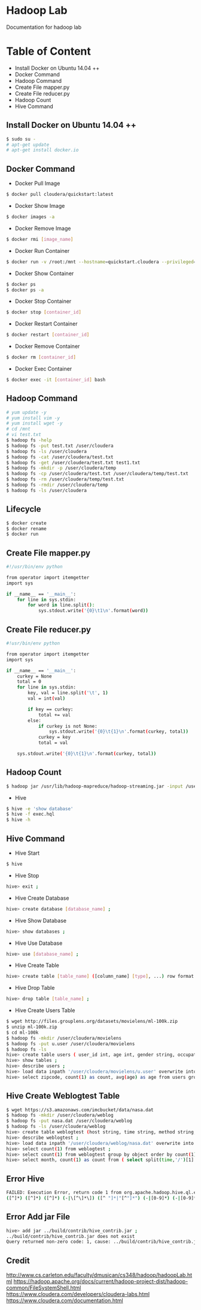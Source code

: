 # Hadoop Lab
Documentation for hadoop lab

# Table of Content
* Install Docker on Ubuntu 14.04 ++
* Docker Command
* Hadoop Command
* Create File mapper.py
* Create File reducer.py
* Hadoop Count
* Hive Command

## Install Docker on Ubuntu 14.04 ++
```bash
$ sudo su -
# apt-get update
# apt-get install docker.io
```

## Docker Command
* Docker Pull Image
```bash
$ docker pull cloudera/quickstart:latest
```

* Docker Show Image
```bash
$ docker images -a
```

* Docker Remove Image
```bash
$ docker rmi [image_name]
```

* Docker Run Container
```bash
$ docker run -v /root:/mnt --hostname=quickstart.cloudera --privileged=true -t -i -p 9092:9092 -p 2181:2181 -p 11122:11122 cloudera/quickstart /usr/bin/docker-quickstart
```

* Docker Show Container
```bash
$ docker ps
$ docker ps -a
```

* Docker Stop Container
```bash
$ docker stop [container_id]
```

* Docker Restart Container
```bash
$ docker restart [container_id]
```

* Docker Remove Container
```bash
$ docker rm [container_id]
```

* Docker Exec Container
```bash
$ docker exec -it [container_id] bash
```

## Hadoop Command
```bash
# yum update -y
# yum install vim -y
# yum install wget -y
# cd /mnt
# vi test.txt
$ hadoop fs -help
$ hadoop fs -put test.txt /user/cloudera
$ hadoop fs -ls /user/cloudera
$ hadoop fs -cat /user/cloudera/test.txt
$ hadoop fs -get /user/cloudera/test.txt test1.txt
$ hadoop fs -mkdir -p /user/cloudera/temp
$ hadoop fs -cp /user/cloudera/test.txt /user/cloudera/temp/test.txt
$ hadoop fs -rm /user/cloudera/temp/test.txt
$ hadoop fs -rmdir /user/cloudera/temp
$ hadoop fs -ls /user/cloudera
```

## Lifecycle
```bash
$ docker create
$ docker rename
$ docker run
```

## Create File mapper.py
```bash
#!/usr/bin/env python

from operator import itemgetter
import sys

if __name__ == '__main__':
	for line in sys.stdin:
		for word in line.split():
			sys.stdout.write('{0}\t1\n'.format(word))
```

## Create File reducer.py
```bash
#!usr/bin/env python

from operator import itemgetter
import sys

if __name__ == '__main__':
	curkey = None
	total = 0
	for line in sys.stdin:
		key, val = line.split('\t', 1)
		val = int(val)

		if key == curkey:
			total += val
		else:
			if curkey is not None:
				sys.stdout.write('{0}\t{1}\n'.format(curkey, total))
			curkey = key
			total = val

	sys.stdout.write('{0}\t{1}\n'.format(curkey, total))
```

## Hadoop Count
```bash
$ hadoop jar /usr/lib/hadoop-mapreduce/hadoop-streaming.jar -input /user/cloudera/test.txt -output /user/cloudera/wc -mapper mapper.py -reducer reducer.py -file mapper.py -file reducer.py
```

* Hive 
```bash
$ hive -e 'show database'
$ hive -f exec.hql
$ hive -h
```

## Hive Command
* Hive Start
```bash
$ hive
```

* Hive Stop
```bash
hive> exit ;
```

* Hive Create Database
```bash
hive> create database [database_name] ;
```

* Hive Show Database
```bash
hive> show databases ;
```

* Hive Use Database
```bash
hive> use [database_name] ;
```

* Hive Create Table
```bash
hive> create table [table_name] ([column_name] [type], ...) row format delimited fields terminated by '\t' ;
```

* Hive Drop Table
```bash
hive> drop table [table_name] ;
```

* Hive Create Users Table
```bash
$ wget http://files.grouplens.org/datasets/movielens/ml-100k.zip
$ unzip ml-100k.zip
$ cd ml-100k
$ hadoop fs -mkdir /user/cloudera/movielens
$ hadoop fs -put u.user /user/cloudera/movielens
$ hadoop fs -ls
hive> create table users ( user_id int, age int, gender string, occupation string, zipcode string ) row format delimited fields terminated by '|' stored as textfile ;
hive> show tables ;
hive> describe users ;
hive> load data inpath '/user/cloudera/movielens/u.user' overwrite into table users ;
hive> select zipcode, count(1) as count, avg(age) as age from users group by zipcode order by count desc ;
```

## Hive Create Weblogtest Table
```bash
$ wget https://s3.amazonaws.com/imcbucket/data/nasa.dat
$ hadoop fs -mkdir /user/cloudera/weblog
$ hadoop fs -put nasa.dat /user/cloudera/weblog
$ hadoop fs -ls /user/cloudera/weblog
hive> create table weblogtest (host string, time string, method string, object string, replycode string, size string) row format serde 'org.apache.hadoop.hive.serde2.RegexSerDe' with serdeproperties ("input.regex" = "([^\\s]+) - - \\[(.+)\\] \"([^\\s]+) (/[^\\s]*) HTTP/[^\\s]+\" ([^\\s]+) ([0-9]+)" ) stored as textfile ;
hive> describe weblogtest ;
hive> load data inpath '/user/cloudera/weblog/nasa.dat' overwrite into table weblogtest ;
hive> select count(1) from weblogtest ;
hive> select count(1) from weblogtest group by object order by count(1) as count from desc limit 10 ;
hive> select month, count(1) as count from ( select split(time,'/')[1] as month from weblogtest ) group by month order by count desc ; )
```

## Error Hive
```bash
FAILED: Execution Error, return code 1 from org.apache.hadoop.hive.ql.exec.DDLTask. java.util.regex.PatternSyntaxException: Unclosed character class near index 110
([^]*) ([^]*) ([^]*) (-|\[^\]*\]) ([^ "]*|"[^"]*") (-|[0-9]*) (-|[0-9]*)(?: ([^ "]*|"[^"]*") ([^ "]*|"[^"]*"))?
```

## Error Add jar File
```bash
hive> add jar ../build/contrib/hive_contrib.jar ;
../build/contrib/hive_contrib.jar does not exist
Query returned non-zero code: 1, cause: ../build/contrib/hive_contrib.jar does not exist
```

## Credit
http://www.cs.carleton.edu/faculty/dmusican/cs348/hadoop/hadoopLab.html
https://hadoop.apache.org/docs/current/hadoop-project-dist/hadoop-common/FileSystemShell.html
https://www.cloudera.com/developers/cloudera-labs.html
https://www.cloudera.com/documentation.html
